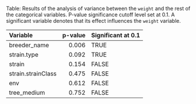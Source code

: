 Table: Results of the analysis of variance between the `weight` and the rest of the categorical variables. P-value significance cutoff level set at 0.1. A significant variable denotes that its effect influences the `weight` variable.

|Variable           | p-value|Significant at 0.1 |
|:------------------|-------:|:------------------|
|breeder_name       |   0.006|TRUE               |
|strain.type        |   0.092|TRUE               |
|strain             |   0.154|FALSE              |
|strain.strainClass |   0.475|FALSE              |
|env                |   0.612|FALSE              |
|tree_medium        |   0.752|FALSE              |